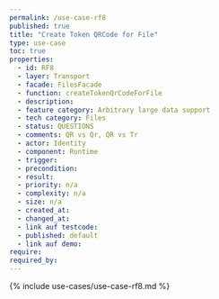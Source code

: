 ```yaml
---
permalink: /use-case-rf8
published: true
title: "Create Token QRCode for File"
type: use-case
toc: true
properties:
  - id: RF8
  - layer: Transport
  - facade: FilesFacade
  - function: createTokenQrCodeForFile
  - description:
  - feature category: Arbitrary large data support
  - tech category: Files
  - status: QUESTIONS
  - comments: QR vs Qr, QR vs Tr
  - actor: Identity
  - component: Runtime
  - trigger:
  - precondition:
  - result:
  - priority: n/a
  - complexity: n/a
  - size: n/a
  - created_at:
  - changed_at:
  - link auf testcode:
  - published: default
  - link auf demo:
require:
required_by:
---
```


{% include use-cases/use-case-rf8.md %}
